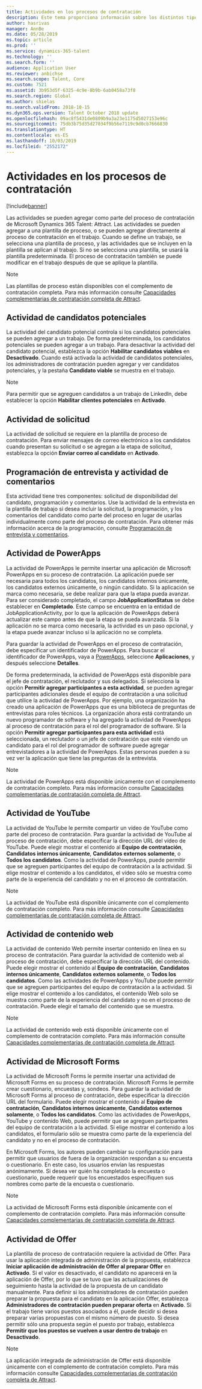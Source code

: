```yaml
---
title: Actividades en los procesos de contratación
description: Este tema proporciona información sobre los distintos tipos de actividades que se pueden usar en el proceso de contratación en Microsoft Dynamics 365 Talent - Attract.
author: hasrivas
manager: AnnBe
ms.date: 05/28/2019
ms.topic: article
ms.prod: ''
ms.service: dynamics-365-talent
ms.technology: ''
ms.search.form: ''
audience: Application User
ms.reviewer: anbichse
ms.search.scope: Talent, Core
ms.custom: 7521
ms.assetid: 3b953d5f-6325-4c9e-8b9b-6ab0458a73f8
ms.search.region: Global
ms.author: shielas
ms.search.validFrom: 2018-10-15
ms.dyn365.ops.version: Talent October 2018 update
ms.openlocfilehash: 09ac8f5431de0809b9a3a23e1175d5027153e96c
ms.sourcegitcommit: 75db3b75d35d27034f9b56e7119c9d0cb7666830
ms.translationtype: HT
ms.contentlocale: es-ES
ms.lasthandoff: 10/03/2019
ms.locfileid: "2552172"
---
```

# <a name="activities-in-hiring-processes"></a>Actividades en los procesos de contratación

[!include[banner](../includes/banner.md)]

Las actividades se pueden agregar como parte del proceso de contratación de Microsoft Dynamics 365 Talent: Attract. Las actividades se pueden agregar a una plantilla de proceso, o se pueden agregar directamente al proceso de contratación en el trabajo. Cuando se define un trabajo, se selecciona una plantilla de proceso, y las actividades que se incluyen en la plantilla se aplican al trabajo. Si no se selecciona una plantilla, se usará la plantilla predeterminada. El proceso de contratación también se puede modificar en el trabajo después de que se aplique la plantilla.

> [!NOTE] 
> Las plantillas de proceso están disponibles con el complemento de contratación completa. Para más información consulte [Capacidades complementarias de contratación completa de Attract](./attract-comprehensive-hiring.md).

## <a name="prospect-activity"></a>Actividad de candidatos potenciales

La actividad del candidato potencial controla si los candidatos potenciales se pueden agregar a un trabajo. De forma predeterminada, los candidatos potenciales se pueden agregar a un trabajo. Para desactivar la actividad del candidato potencial, establezca la opción **Habilitar candidatos viables** en **Desactivado**. Cuando está activada la actividad de candidatos potenciales, los administradores de contratación pueden agregar y ver candidatos potenciales, y la pestaña **Candidato viable** se muestra en el trabajo.

> [!NOTE]
> Para permitir que se agreguen candidatos a un trabajo de LinkedIn, debe establecer la opción **Habilitar clientes potenciales** en **Activado**.

## <a name="application-activity"></a>Actividad de solicitud

La actividad de solicitud se requiere en la plantilla de proceso de contratación. Para enviar mensajes de correo electrónico a los candidatos cuando presentan su solicitud o se agregan a la etapa de solicitud, establezca la opción **Enviar correo al candidato** en **Activado**.

## <a name="interview-schedule-and-feedback-activity"></a>Programación de entrevista y actividad de comentarios

Esta actividad tiene tres componentes: solicitud de disponibilidad del candidato, programación y comentarios. Use la actividad de la entrevista en la plantilla de trabajo si desea incluir la solicitud, la programación, y los comentarios del candidato como parte del proceso en lugar de usarlas individualmente como parte del proceso de contratación. Para obtener más información acerca de la programación, consulte [Programación de entrevista y comentarios](interview-scheduling-feedback.md).

## <a name="powerapps-activity"></a>Actividad de PowerApps

La actividad de PowerApps le permite insertar una aplicación de Microsoft PowerApps en su proceso de contratación. La aplicación puede ser necesaria para todos los candidatos, los candidatos internos únicamente, los candidatos externos únicamente, o ningún candidato. Si la aplicación se marca como necesaria, se debe realizar para que la etapa pueda avanzar. Para ser considerado completado, el campo **JobApplicationStatus** se debe establecer en **Completado**. Este campo se encuentra en la entidad de JobApplicationActivity, por lo que la aplicación de PowerApps deberá actualizar este campo antes de que la etapa se pueda avanzada. Si la aplicación no se marca como necesaria, la actividad es un paso opcional, y la etapa puede avanzar incluso si la aplicación no se completa.

Para guardar la actividad de PowerApps en el proceso de contratación, debe especificar un identificador de PowerApps. Para buscar el identificador de PowerApps, vaya a [PowerApps](https://web.powerapps.com), seleccione **Aplicaciones**, y después seleccione **Detalles**.

De forma predeterminada, la actividad de PowerApps está disponible para el jefe de contratación, el reclutador y sus delegados. Si selecciona la opción **Permitir agregar participantes a esta actividad**, se pueden agregar participantes adicionales desde el equipo de contratación a una solicitud que utilice la actividad de PowerApps. Por ejemplo, una organización ha creado una aplicación de PowerApps que es una biblioteca de preguntas de entrevistas para roles técnicos. La organización ahora está contratando un nuevo programador de software y ha agregado la actividad de PowerApps al proceso de contratación para el rol del programador de software. Si la opción **Permitir agregar participantes para esta actividad** está seleccionada, un reclutador o un jefe de contratación que esté viendo un candidato para el rol del programador de software puede agregar entrevistadores a la actividad de PowerApps. Estas personas pueden a su vez ver la aplicación que tiene las preguntas de la entrevista.

> [!NOTE]
> La actividad de PowerApps está disponible únicamente con el complemento de contratación completo. Para más información consulte [Capacidades complementarias de contratación completa de Attract](./attract-comprehensive-hiring.md).

## <a name="youtube-activity"></a>Actividad de YouTube

La actividad de YouTube le permite compartir un vídeo de YouTube como parte del proceso de contratación. Para guardar la actividad de YouTube al proceso de contratación, debe especificar la dirección URL del vídeo de YouTube. Puede elegir mostrar el contenido al **Equipo de contratación**, **Candidatos internos únicamente**, **Candidatos externos solamente**, o **Todos los candidatos**. Como la actividad de PowerApps, puede permitir que se agreguen participantes del equipo de contratación a la actividad. Si elige mostrar el contenido a los candidatos, el vídeo sólo se muestra como parte de la experiencia del candidato y no en el proceso de contratación.

> [!NOTE]
> La actividad de YouTube está disponible únicamente con el complemento de contratación completo. Para más información consulte [Capacidades complementarias de contratación completa de Attract](./attract-comprehensive-hiring.md).

## <a name="web-content-activity"></a>Actividad de contenido web

La actividad de contenido Web permite insertar contenido en línea en su proceso de contratación. Para guardar la actividad de contenido web al proceso de contratación, debe especificar la dirección URL del contenido. Puede elegir mostrar el contenido al **Equipo de contratación**, **Candidatos internos únicamente**, **Candidatos externos solamente**, o **Todos los candidatos**. Como las actividades de PowerApps y YouTube puede permitir que se agreguen participantes del equipo de contratación a la actividad. Si elige mostrar el contenido a los candidatos, el contenido Web solo se muestra como parte de la experiencia del candidato y no en el proceso de contratación. Puede elegir el tamaño del contenido que se muestra.

> [!NOTE]
> La actividad de contenido web está disponible únicamente con el complemento de contratación completo. Para más información consulte [Capacidades complementarias de contratación completa de Attract](./attract-comprehensive-hiring.md).

## <a name="microsoft-forms-activity"></a>Actividad de Microsoft Forms

La actividad de Microsoft Forms le permite insertar una actividad de Microsoft Forms en su proceso de contratación. Microsoft Forms le permite crear cuestionario, encuestas y, sondeos. Para guardar la actividad de Microsoft Forms al proceso de contratación, debe especificar la dirección URL del formulario. Puede elegir mostrar el contenido al **Equipo de contratación**, **Candidatos internos únicamente**, **Candidatos externos solamente**, o **Todos los candidatos**. Como las actividades de PowerApps, YouTube y contenido Web, puede permitir que se agreguen participantes del equipo de contratación a la actividad. Si elige mostrar el contenido a los candidatos, el formulario sólo se muestra como parte de la experiencia del candidato y no en el proceso de contratación.

En Microsoft Forms, los autores pueden cambiar su configuración para permitir que usuarios de fuera de la organización respondan a su encuesta o cuestionario. En este caso, los usuarios envían las respuestas anónimamente. Si desea ver quién ha completado la encuesta o cuestionario, puede requerir que los encuestados especifiquen sus nombres como parte de la encuesta o cuestionario.

> [!NOTE]
> La actividad de Microsoft Forms está disponible únicamente con el complemento de contratación completo. Para más información consulte [Capacidades complementarias de contratación completa de Attract](./attract-comprehensive-hiring.md).

## <a name="offer-activity"></a>Actividad de Offer

La plantilla de proceso de contratación requiere la actividad de Offer. Para usar la aplicación integrada de administración de la propuesta, establezca **Iniciar aplicación de administración de Offer al preparar Offer** en **Activado**. Si el valor es desactivado, el candidato no aparecerá en la aplicación de Offer, por lo que se tuvo que las actualizaciones de seguimiento hasta la actividad de la propuesta de un candidato manualmente. Para definir si los administradores de contratación pueden preparar la propuesta para el candidato en la aplicación Offer, establezca **Administradores de contratación pueden preparar oferta** en **Activado**. Si el trabajo tiene varios puestos asociados a él, puede decidir si desea preparar varias propuestas con el mismo número de puesto. Si desea permitir sólo una propuesta según el puesto por trabajo, establezca **Permitir que los puestos se vuelven a usar dentro de trabajo** en **Desactivado**.

> [!NOTE]
> La aplicación integrada de administración de Offer está disponible únicamente con el complemento de contratación completo. Para más información consulte [Capacidades complementarias de contratación completa de Attract](./attract-comprehensive-hiring.md).


